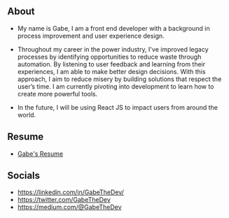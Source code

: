 About
-------------------------------
- My name is Gabe, I am a front end developer with a background in process improvement and user experience design. 

- Throughout my career in the power industry, I've improved legacy processes by identifying opportunities to reduce waste through automation. By listening to user feedback and learning from their experiences, I am able to make better design decisions. With this approach, I aim to reduce misery by building solutions that respect the user’s time. I am currently pivoting into development to learn how to create more powerful tools.

- In the future, I will be using React JS to impact users from around the world.

Resume
-------------------------------
- [Gabe's Resume](https://github.com/gabrielwright1/gabrielwright1/files/8338525/Gabe_Wright_Resume.pdf)

Socials
-------------------------------
- https://linkedin.com/in/GabeTheDev/
- https://twitter.com/GabeTheDev
- https://medium.com/@GabeTheDev

<!---
gabrielwright1/gabrielwright1 is a ✨ special ✨ repository because its `README.md` (this file) appears on your GitHub profile.
You can click the Preview link to take a look at your changes.
--->
